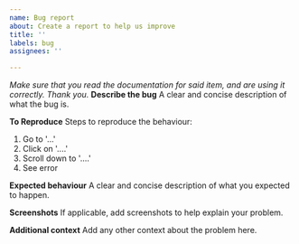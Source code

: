 ```yaml
---
name: Bug report
about: Create a report to help us improve
title: ''
labels: bug
assignees: ''

---
```


*Make sure that you read the documentation for said item, and are using it correctly. Thank you.*
**Describe the bug**
A clear and concise description of what the bug is.

**To Reproduce**
Steps to reproduce the behaviour:
1. Go to '...'
2. Click on '....'
3. Scroll down to '....'
4. See error

**Expected behaviour**
A clear and concise description of what you expected to happen.

**Screenshots**
If applicable, add screenshots to help explain your problem.

**Additional context**
Add any other context about the problem here.
